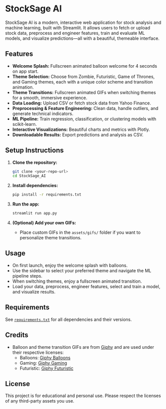 # StockSage AI

StockSage AI is a modern, interactive web application for stock analysis and machine learning, built with Streamlit. It allows users to fetch or upload stock data, preprocess and engineer features, train and evaluate ML models, and visualize predictions—all with a beautiful, themeable interface.

## Features
- **Welcome Splash:** Fullscreen animated balloon welcome for 4 seconds on app start.
- **Theme Selection:** Choose from Zombie, Futuristic, Game of Thrones, and Gaming themes, each with a unique color scheme and transition animation.
- **Theme Transitions:** Fullscreen animated GIFs when switching themes for a smooth, immersive experience.
- **Data Loading:** Upload CSV or fetch stock data from Yahoo Finance.
- **Preprocessing & Feature Engineering:** Clean data, handle outliers, and generate technical indicators.
- **ML Pipeline:** Train regression, classification, or clustering models with scikit-learn.
- **Interactive Visualizations:** Beautiful charts and metrics with Plotly.
- **Downloadable Results:** Export predictions and analysis as CSV.

## Setup Instructions

1. **Clone the repository:**
   ```bash
   git clone <your-repo-url>
   cd StockSage_AI
   ```

2. **Install dependencies:**
   ```bash
   pip install -r requirements.txt
   ```

3. **Run the app:**
   ```bash
   streamlit run app.py
   ```

4. **(Optional) Add your own GIFs:**
   - Place custom GIFs in the `assets/gifs/` folder if you want to personalize theme transitions.

## Usage
- On first launch, enjoy the welcome splash with balloons.
- Use the sidebar to select your preferred theme and navigate the ML pipeline steps.
- When switching themes, enjoy a fullscreen animated transition.
- Load your data, preprocess, engineer features, select and train a model, and visualize results.

## Requirements
See [`requirements.txt`](requirements.txt) for all dependencies and their versions.

## Credits
- Balloon and theme transition GIFs are from [Giphy](https://giphy.com/) and are used under their respective licenses:
  - Balloons: [Giphy Balloons](https://media0.giphy.com/media/v1.Y2lkPTc5MGI3NjExdWE2aWpjOXVpZnVwbGltaHpxMHJsaXdyOGl3bzY5bnJ0N3J5aWhobSZlcD12MV9pbnRlcm5hbF9naWZfYnlfaWQmY3Q9Zw/eGmQlEGrVNuJYXvoXp/giphy.gif)
  - Gaming: [Giphy Gaming](https://media1.giphy.com/media/v1.Y2lkPTc5MGI3NjExN3dzejY5cDB0N2VsMXRwdnF4eW4xNjh0ZGxrZzg1Zm84bXA0bTVqcSZlcD12MV9pbnRlcm5hbF9naWZfYnlfaWQmY3Q9Zw/ul3DvfCRQixLa/giphy.gif)
  - Futuristic: [Giphy Futuristic](https://media4.giphy.com/media/v1.Y2lkPTc5MGI3NjExOHhjdGQ1aWlqYmFidm5yeTlpcm94bnVhY3FkeWJxMTVqdm4yNzRpNiZlcD12MV9pbnRlcm5hbF9naWZfYnlfaWQmY3Q9Zw/lbcLMX9B6sTsGjUmS3/giphy.gif)

## License
This project is for educational and personal use. Please respect the licenses of any third-party assets you use. 
